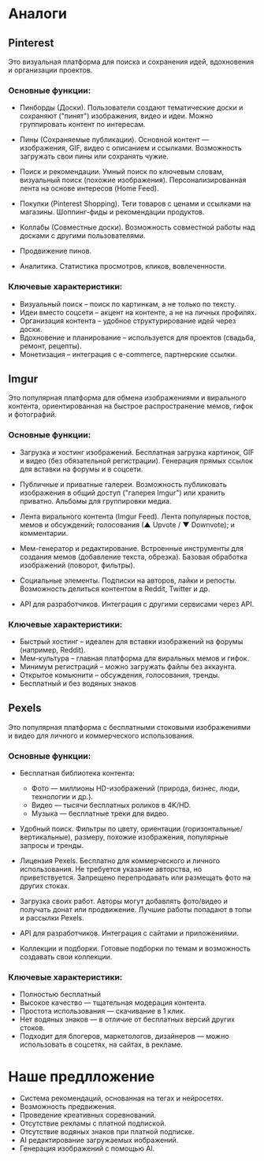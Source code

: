 # Аналоги

## Pinterest

Это визуальная платформа для поиска и сохранения идей, вдохновения и организации проектов.

### Основные функции:

- Пинборды (Доски). Пользователи создают тематические доски и сохраняют ("пинят") изображения, видео и идеи. Можно группировать контент по интересам.

- Пины (Сохраняемые публикации). Основной контент — изображения, GIF, видео с описанием и ссылками. Возможность загружать свои пины или сохранять чужие.

- Поиск и рекомендации. Умный поиск по ключевым словам, визуальный поиск (похожие изображения). Персонализированная лента на основе интересов (Home Feed).

- Покупки (Pinterest Shopping). Теги товаров с ценами и ссылками на магазины. Шоппинг-фиды и рекомендации продуктов.

- Коллабы (Совместные доски). Возможность совместной работы над досками с другими пользователями.

- Продвижение пинов.

- Аналитика. Статистика просмотров, кликов, вовлеченности.

### Ключевые характеристики:

- Визуальный поиск – поиск по картинкам, а не только по тексту.
- Идеи вместо соцсети – акцент на контенте, а не на личных профилях.
- Организация контента – удобное структурирование идей через доски.
- Вдохновение и планирование – используется для проектов (свадьба, ремонт, рецепты).
- Монетизация – интеграция с e-commerce, партнерские ссылки.

## Imgur

Это популярная платформа для обмена изображениями и вирального контента, ориентированная на быстрое распространение мемов, гифок и фотографий.

### Основные функции:

- Загрузка и хостинг изображений. Бесплатная загрузка картинок, GIF и видео (без обязательной регистрации). Генерация прямых ссылок для вставки на форумы и в соцсети.

- Публичные и приватные галереи. Возможность публиковать изображения в общий доступ ("галерея Imgur") или хранить приватно. Альбомы для группировки медиа.

- Лента вирального контента (Imgur Feed). Лента популярных постов, мемов и обсуждений; голосования (▲ Upvote / ▼ Downvote); и комментарии.

- Мем-генератор и редактирование. Встроенные инструменты для создания мемов (добавление текста, обрезка). Базовая обработка изображений (поворот, фильтры).

- Социальные элементы. Подписки на авторов, лайки и репосты. Возможность делиться контентом в Reddit, Twitter и др.

- API для разработчиков. Интеграция с другими сервисами через API.

### Ключевые характеристики:

- Быстрый хостинг – идеален для вставки изображений на форумы (например, Reddit).
- Мем-культура – главная платформа для виральных мемов и гифок.
- Минимум регистраций – можно загружать файлы без аккаунта.
- Открытое комьюнити – обсуждения, голосования, тренды.
- Бесплатный и без водяных знаков

## Pexels

Это популярная платформа с бесплатными стоковыми изображениями и видео для личного и коммерческого использования.

### Основные функции:

- Бесплатная библиотека контента:

  - Фото — миллионы HD-изображений (природа, бизнес, люди, технологии и др.).
  - Видео — тысячи бесплатных роликов в 4K/HD.
  - Музыка — бесплатные треки для видео.

- Удобный поиск. Фильтры по цвету, ориентации (горизонтальные/вертикальные), размеру, похожие изображения, популярные запросы и тренды.

- Лицензия Pexels. Бесплатно для коммерческого и личного использования. Не требуется указание авторства, но приветствуется. Запрещено перепродавать или размещать фото на других стоках.

- Загрузка своих работ. Авторы могут добавлять фото/видео и получать донат или продвижение. Лучшие работы попадают в топы и рассылки Pexels.

- API для разработчиков. Интеграция с сайтами и приложениями.

- Коллекции и подборки. Готовые подборки по темам и возможность создавать свои коллекции.

### Ключевые характеристики:

- Полностью бесплатный
- Высокое качество — тщательная модерация контента.
- Простота использования — скачивание в 1 клик.
- Нет водяных знаков — в отличие от бесплатных версий других стоков.
- Подходит для блогеров, маркетологов, дизайнеров — можно использовать в соцсетях, на сайтах, в рекламе.

# Наше предлложение

- Система рекомендаций, основанная на тегах и нейросетях.
- Возможность предвижения.
- Проведение креативных соревнований.
- Отсутствие рекламы с платной подпиской.
- Отсутствие водяных знаков при платной подписке.
- AI редактирование загружаемых иображений.
- Генерация изображений с помощью AI.
